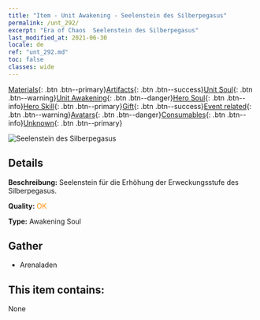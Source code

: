 ```yaml
---
title: "Item - Unit Awakening - Seelenstein des Silberpegasus"
permalink: /unt_292/
excerpt: "Era of Chaos  Seelenstein des Silberpegasus"
last_modified_at: 2021-06-30
locale: de
ref: "unt_292.md"
toc: false
classes: wide
---
```

 [Materials](/ItemsDE/){: .btn .btn--primary}[Artifacts](/ItemsDE/Artifacts/){: .btn .btn--success}[Unit Soul](/ItemsDE/UnitSoul/){: .btn .btn--warning}[Unit Awakening](/ItemsDE/UnitAwakening/){: .btn .btn--danger}[Hero Soul](/ItemsDE/HeroSoul/){: .btn .btn--info}[Hero Skill](/ItemsDE/HeroSkill/){: .btn .btn--primary}[Gift](/ItemsDE/Gift/){: .btn .btn--success}[Event related](/ItemsDE/Events/){: .btn .btn--warning}[Avatars](/ItemsDE/Avatars/){: .btn .btn--danger}[Consumables](/ItemsDE/Consumables/){: .btn .btn--info}[Unknown](/ItemsDE/Unknown/){: .btn .btn--primary}

 ![Seelenstein des Silberpegasus](/images/u/tia_yinyifeima.jpg)

## Details
 **Beschreibung:** Seelenstein für die Erhöhung der Erweckungsstufe des Silberpegasus.

 **Quality:** <span style="color: #FF8C00">OK</span>

 **Type:** Awakening Soul

## Gather

*    Arenaladen 

## This item contains:

  None

